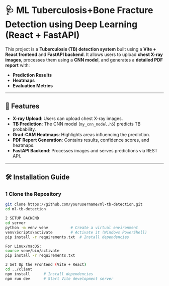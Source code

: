 # 🩺 ML Tuberculosis+Bone Fracture Detection using Deep Learning (React + FastAPI)

This project is a **Tuberculosis (TB) detection system** built using a **Vite + React frontend** and **FastAPI backend**. It allows users to upload **chest X-ray images**, processes them using a **CNN model**, and generates a **detailed PDF report** with:
- **Prediction Results**
- **Heatmaps**
- **Evaluation Metrics**

---

## 🚀 Features
- **X-ray Upload**: Users can upload chest X-ray images.
- **TB Prediction**: The CNN model (`my_cnn_model.h5`) predicts TB probability.
- **Grad-CAM Heatmaps**: Highlights areas influencing the prediction.
- **PDF Report Generation**: Contains results, confidence scores, and heatmaps.
- **FastAPI Backend**: Processes images and serves predictions via REST API.

---

## 🛠️ Installation Guide

### 1 Clone the Repository
```sh
git clone https://github.com/yourusername/ml-tb-detection.git
cd ml-tb-detection

2 SETUP BACKEND
cd server
python -m venv venv          # Create a virtual environment
venv\Scripts\activate        # Activate it (Windows PowerShell)
pip install -r requirements.txt  # Install dependencies

For Linux/macOS:
source venv/bin/activate
pip install -r requirements.txt

3️ Set Up the Frontend (Vite + React)
cd ../client
npm install      # Install dependencies
npm run dev      # Start Vite development server
